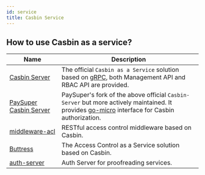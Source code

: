 ```yaml
---
id: service
title: Casbin Service
---
```


## How to use Casbin as a service?

Name | Description
----|----
[Casbin Server](https://github.com/casbin/casbin-server) | The official ``Casbin as a Service`` solution based on [gRPC](https://grpc.io/), both Management API and RBAC API are provided.
[PaySuper Casbin Server](https://github.com/paysuper/casbin-server) | PaySuper's fork of the above official ``Casbin-Server`` but more actively maintained. It provides [go-micro](https://micro.mu/) interface for Casbin authorization.
[middleware-acl](https://github.com/luk4z7/middleware-acl) | RESTful access control middleware based on Casbin.
[Buttress](https://github.com/merajsahebdar/buttress-server) | The Access Control as a Service solution based on Casbin.
[auth-server](https://github.com/ZettaAI/auth-server) | Auth Server for proofreading services.

